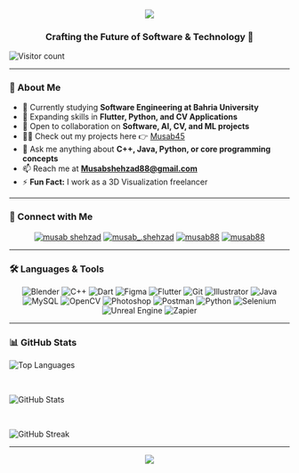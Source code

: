 <h1 align="center">
  <img src="https://readme-typing-svg.herokuapp.com?font=Orbitron&size=40&color=0AEFFF&center=true&vCenter=true&width=600&height=60&lines=Welcome+to+My+Space!+🚀;Hi+%F0%9F%91%8B%2C+I'm+Musab+Shehzad;A+Software+Engineer+from+Mars">
</h1>

<h3 align="center">Crafting the Future of Software & Technology 🚀</h3>

<p align="left">
  <img src="https://komarev.com/ghpvc/?username=musab45&label=Visitors&color=0e75b6&style=flat" alt="Visitor count" />
</p>

---

### 🚀 About Me

- 📔 Currently studying **Software Engineering at Bahria University**
- 🌱 Expanding skills in **Flutter, Python, and CV Applications**
- 🤝 Open to collaboration on **Software, AI, CV, and ML projects**
- 👨‍💻 Check out my projects here 👉 [Musab45](https://github.com/Musab45?tab=repositories)
- 💬 Ask me anything about **C++, Java, Python, or core programming concepts**
- 📫 Reach me at **Musabshehzad88@gmail.com**
- ⚡ **Fun Fact:** I work as a 3D Visualization freelancer

---

### 🔗 Connect with Me
<p align="center">
  <a href="https://linkedin.com/in/musab-shehzad-258184189/" target="blank"><img align="center" src="https://img.icons8.com/color/48/000000/linkedin.png" alt="musab shehzad" /></a>
  <a href="https://instagram.com/musab_.shehzad" target="blank"><img align="center" src="https://img.icons8.com/fluent/48/000000/instagram-new.png" alt="musab_.shehzad" /></a>
  <a href="https://www.behance.net/musab88" target="blank"><img align="center" src="https://img.icons8.com/color/48/000000/behance.png" alt="musab88" /></a>
  <a href="https://www.leetcode.com/musab88" target="blank"><img align="center" src="https://user-images.githubusercontent.com/36547915/97088991-45da5d00-1652-11eb-900f-80d106540f4f.png" alt="musab88" /></a>
</p>

---

### 🛠️ Languages & Tools
<p align="center">
  <img src="https://img.icons8.com/color/48/000000/blender-3d.png" alt="Blender" title="Blender"/>
  <img src="https://img.icons8.com/color/48/000000/c-plus-plus-logo.png" alt="C++" title="C++"/>
  <img src="https://img.icons8.com/color/48/000000/dart.png" alt="Dart" title="Dart"/>
  <img src="https://img.icons8.com/color/48/000000/figma.png" alt="Figma" title="Figma"/>
  <img src="https://img.icons8.com/color/48/000000/flutter.png" alt="Flutter" title="Flutter"/>
  <img src="https://img.icons8.com/color/48/000000/git.png" alt="Git" title="Git"/>
  <img src="https://img.icons8.com/color/48/000000/adobe-illustrator.png" alt="Illustrator" title="Illustrator"/>
  <img src="https://img.icons8.com/color/48/000000/java-coffee-cup-logo.png" alt="Java" title="Java"/>
  <img src="https://img.icons8.com/color/48/000000/mysql-logo.png" alt="MySQL" title="MySQL"/>
  <img src="https://img.icons8.com/color/48/000000/opencv.png" alt="OpenCV" title="OpenCV"/>
  <img src="https://img.icons8.com/color/48/000000/adobe-photoshop.png" alt="Photoshop" title="Photoshop"/>
  <img src="https://img.icons8.com/color/48/000000/postman-api.png" alt="Postman" title="Postman"/>
  <img src="https://img.icons8.com/color/48/000000/python.png" alt="Python" title="Python"/>
  <img src="https://img.icons8.com/color/48/000000/selenium.png" alt="Selenium" title="Selenium"/>
  <img src="https://img.icons8.com/color/48/000000/unreal-engine.png" alt="Unreal Engine" title="Unreal Engine"/>
  <img src="https://img.icons8.com/color/48/000000/zapier.png" alt="Zapier" title="Zapier"/>
</p>

---

### 📊 GitHub Stats
<p align="left">
  <img src="https://github-readme-stats.vercel.app/api/top-langs?username=musab45&show_icons=true&theme=tokyonight&locale=en&layout=compact" alt="Top Languages" />
</p>
<br>
<p align="left">
  <img src="https://github-readme-stats.vercel.app/api?username=musab45&show_icons=true&locale=en&theme=tokyonight" alt="GitHub Stats" />
</p>
<br>
<p align="left">
  <img src="https://github-readme-streak-stats.herokuapp.com/?user=musab45&theme=tokyonight" alt="GitHub Streak" />
</p>

---

<p align="center">
  <img src="https://readme-typing-svg.herokuapp.com?font=Orbitron&size=20&color=0AEFFF&center=true&vCenter=true&width=600&height=40&lines=Thanks+for+stopping+by!+Keep+Exploring+💫">
</p>
